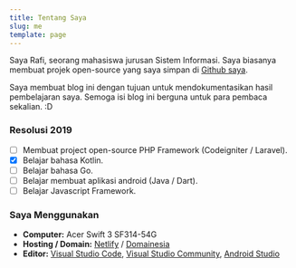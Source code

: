 ```yaml
---
title: Tentang Saya
slug: me
template: page
---
```


Saya Rafi, seorang mahasiswa jurusan Sistem Informasi. Saya biasanya membuat projek open-source
yang saya simpan di [Github saya](https://github.com/rafipriatna).

Saya membuat blog ini dengan tujuan untuk mendokumentasikan hasil pembelajaran saya. Semoga isi blog ini
berguna untuk para pembaca sekalian. :D

### Resolusi 2019

- [ ] Membuat project open-source PHP Framework (Codeigniter / Laravel).
- [x] Belajar bahasa Kotlin.
- [ ] Belajar bahasa Go.
- [ ] Belajar membuat aplikasi android (Java / Dart).
- [ ] Belajar Javascript Framework.

### Saya Menggunakan

- **Computer:** Acer Swift 3 SF314-54G
- **Hosting / Domain:** [Netlify](https://netlify.com) / [Domainesia](https://www.domainesia.com/?aff=6794)
- **Editor:** [Visual Studio Code](https://code.visualstudio.com/), [Visual Studio Community](https://visualstudio.microsoft.com/vs/community/), [Android Studio](https://developer.android.com/studio)